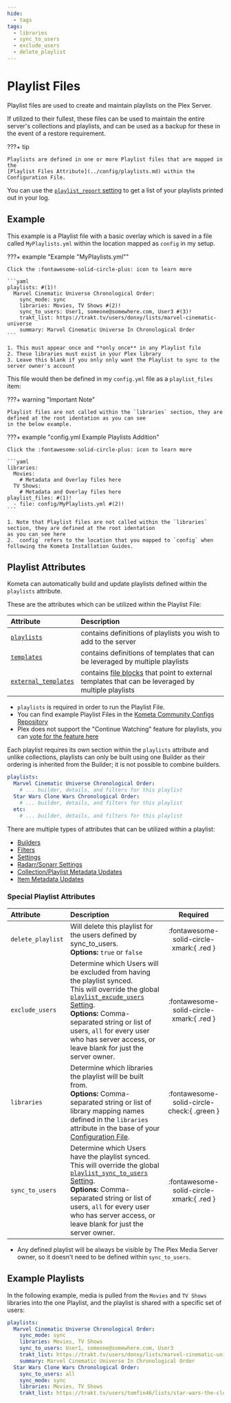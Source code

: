 ```yaml
---
hide:
  - tags
tags:
  - libraries
  - sync_to_users
  - exclude_users
  - delete_playlist
---
```


# Playlist Files

Playlist files are used to create and maintain playlists on the Plex Server.

If utilized to their fullest, these files can be used to maintain the entire server's collections and playlists, and can 
be used as a backup for these in the event of a restore requirement.

???+ tip

    Playlists are defined in one or more Playlist files that are mapped in the 
    [Playlist Files Attribute](../config/playlists.md) within the Configuration File.

You can use the [`playlist_report` setting](../config/settings.md#playlist-report) to get a list of your playlists 
printed out in your log. 

## Example

This example is a Playlist file with a basic overlay which is saved in a file called `MyPlaylists.yml` within the 
location mapped as `config` in my setup.


???+ example "Example "MyPlaylists.yml""

    Click the :fontawesome-solid-circle-plus: icon to learn more

    ```yaml
    playlists: #(1)!
      Marvel Cinematic Universe Chronological Order:
        sync_mode: sync
        libraries: Movies, TV Shows #(2)!
        sync_to_users: User1, someone@somewhere.com, User3 #(3)!
        trakt_list: https://trakt.tv/users/donxy/lists/marvel-cinematic-universe
        summary: Marvel Cinematic Universe In Chronological Order
    ```

    1. This must appear once and **only once** in any Playlist file
    2. These libraries must exist in your Plex library
    3. Leave this blank if you only only want the Playlist to sync to the server owner's account

This file would then be defined in my `config.yml` file as a `playlist_files` item:

???+ warning "Important Note"

    Playlist files are not called within the `libraries` section, they are defined at the root identation as you can see 
    in the below example.

???+ example "config.yml Example Playlists Addition"

    Click the :fontawesome-solid-circle-plus: icon to learn more

    ```yaml
    libraries:
      Movies:
        # Metadata and Overlay files here
      TV Shows:
        # Metadata and Overlay files here
    playlist_files: #(1)!
      - file: config/MyPlaylists.yml #(2)!
    ```

    1. Note that Playlist files are not called within the `libraries` section, they are defined at the root identation 
    as you can see here
    2. `config` refers to the location that you mapped to `config` when following the Kometa Installation Guides.

## Playlist Attributes

Kometa can automatically build and update playlists defined within the `playlists` attribute.

These are the attributes which can be utilized within the Playlist File:

| Attribute                            | Description                                                                                                             |
| :----------------------------------- | :---------------------------------------------------------------------------------------------------------------------- |
| [`playlists`](#playlist-attributes)  | contains definitions of playlists you wish to add to the server                                                         |
| [`templates`](templates.md)          | contains definitions of templates that can be leveraged by multiple playlists                                           |
| [`external_templates`](templates.md) | contains [file blocks](../config/files.md) that point to external templates that can be leveraged by multiple playlists |

* `playlists` is required in order to run the Playlist File.
* You can find example Playlist Files in the 
[Kometa Community Configs Repository](https://github.com/Kometa-Team/Community-Configs)
* Plex does not support the "Continue Watching" feature for playlists, you can
[vote for the feature here](https://forums.plex.tv/t/playlists-remember-position-for-subsequent-resume/84866/39)


Each playlist requires its own section within the `playlists` attribute and unlike collections, playlists can only be 
built using one Builder as their ordering is inherited from the Builder; it is not possible to combine builders.

```yaml
playlists:
  Marvel Cinematic Universe Chronological Order:
    # ... builder, details, and filters for this playlist
  Star Wars Clone Wars Chronological Order:
    # ... builder, details, and filters for this playlist
  etc:
    # ... builder, details, and filters for this playlist
```

There are multiple types of attributes that can be utilized within a playlist:

* [Builders](builders/overview.md)
* [Filters](filters.md)
* [Settings](settings.md)
* [Radarr/Sonarr Settings](settings.md)
* [Collection/Playlist Metadata Updates](updates.md)
* [Item Metadata Updates](item_updates.md)

### Special Playlist Attributes

| Attribute         | Description                                                                                                                                                                                                                                                                                                       |                  Required                  |
| :---------------- | :---------------------------------------------------------------------------------------------------------------------------------------------------------------------------------------------------------------------------------------------------------------------------------------------------------------- | :----------------------------------------: |
| `delete_playlist` | Will delete this playlist for the users defined by sync_to_users.<br>**Options:** `true` or `false`                                                                                                                                                                                                               |  :fontawesome-solid-circle-xmark:{ .red }  |
| `exclude_users`   | Determine which Users will be excluded from having the playlist synced.<br>This will override the global [`playlist_excude_users` Setting](../config/settings.md).<br>**Options:** Comma-separated string or list of users, `all` for every user who has server access, or leave blank for just the server owner. |  :fontawesome-solid-circle-xmark:{ .red }  |
| `libraries`       | Determine which libraries the playlist will be built from.<br>**Options:** Comma-separated string or list of library mapping names defined in the `libraries` attribute in the base of your [Configuration File](../config/overview.md).                                                                          | :fontawesome-solid-circle-check:{ .green } |
| `sync_to_users`   | Determine which Users have the playlist synced.<br>This will override the global [`playlist_sync_to_users` Setting](../config/settings.md).<br>**Options:** Comma-separated string or list of users, `all` for every user who has server access, or leave blank for just the server owner.                        |  :fontawesome-solid-circle-xmark:{ .red }  |

* Any defined playlist will be always be visible by The Plex Media Server owner, so it doesn't need to be defined within `sync_to_users`.

## Example Playlists

In the following example, media is pulled from the `Movies` and `TV Shows` libraries into the one Playlist, and the 
playlist is shared with a specific set of users:

```yaml
playlists:
  Marvel Cinematic Universe Chronological Order:
    sync_mode: sync
    libraries: Movies, TV Shows
    sync_to_users: User1, someone@somewhere.com, User3
    trakt_list: https://trakt.tv/users/donxy/lists/marvel-cinematic-universe?sort=rank,asc
    summary: Marvel Cinematic Universe In Chronological Order
  Star Wars Clone Wars Chronological Order:
    sync_to_users: all
    sync_mode: sync
    libraries: Movies, TV Shows
    trakt_list: https://trakt.tv/users/tomfin46/lists/star-wars-the-clone-wars-chronological-episode-order
``` 
